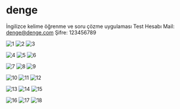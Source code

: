 # denge

İngilizce kelime öğrenme ve soru çözme uygulaması
  Test Hesabı 
    Mail: denge@denge.com   Şifre: 123456789

![1](https://user-images.githubusercontent.com/55758394/172017461-5127cafd-d891-40d5-b023-0835ecf6c0ef.png)
![2](https://user-images.githubusercontent.com/55758394/172017463-88ef66e9-cb34-49b4-b67e-3c6fa4fdf064.png)
![3](https://user-images.githubusercontent.com/55758394/172017464-6b2d542b-6b6a-4eb7-b188-bf739f2338a3.png)

![4](https://user-images.githubusercontent.com/55758394/172017466-ebb170ac-b00a-463a-bd82-bb03b25f9049.png)
![5](https://user-images.githubusercontent.com/55758394/172017468-fb01fbb8-9f5d-4332-9706-2ee3184f0844.png)
![6](https://user-images.githubusercontent.com/55758394/172017469-f3397df4-f33b-4e4c-a5b0-bea5a5f24359.png)

![7](https://user-images.githubusercontent.com/55758394/172017470-cb8b971e-4ef4-445e-8977-e9005eab951e.png)
![8](https://user-images.githubusercontent.com/55758394/172017472-331ef4a0-680a-4fb0-935d-81f04ce8c3a6.png)
![9](https://user-images.githubusercontent.com/55758394/172017473-41ab61c3-d147-456b-a016-adfe4fd06e8d.png)

![10](https://user-images.githubusercontent.com/55758394/172017474-6c6a71e9-40f2-4822-b6af-a83be291c8af.png)
![11](https://user-images.githubusercontent.com/55758394/172017475-7d35a26e-45ce-4d1b-a044-f239d41888b6.png)
![12](https://user-images.githubusercontent.com/55758394/172017476-fb505498-4afb-45e7-b893-0efd65e9fbbf.png)

![13](https://user-images.githubusercontent.com/55758394/172017452-36c8b2c0-c5f4-4b05-b77b-a7e93b71dbe7.png)
![14](https://user-images.githubusercontent.com/55758394/172017453-39f67dc5-4e53-4511-b6df-48b332ba2cf0.png)
![15](https://user-images.githubusercontent.com/55758394/172017455-2ef57b73-05c6-4816-948d-fd3ced1f8f45.png)

![16](https://user-images.githubusercontent.com/55758394/172017456-fd255591-8420-4768-817e-71a5457dd0ff.png)
![17](https://user-images.githubusercontent.com/55758394/172017458-d5cb8f47-4047-4f8f-904b-cc70e3b18c8c.png)
![18](https://user-images.githubusercontent.com/55758394/172017459-32e280bd-90ff-4bd3-812c-c4d53d498105.png)
